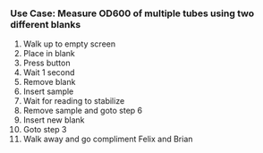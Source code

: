 ### Use Case: Measure OD600 of multiple tubes using two different blanks
1. Walk up to empty screen
2. Place in blank
3. Press button
4. Wait 1 second
5. Remove blank
6. Insert sample
7. Wait for reading to stabilize
8. Remove sample and goto step 6
9. Insert new blank
10. Goto step 3
11. Walk away and go compliment Felix and Brian